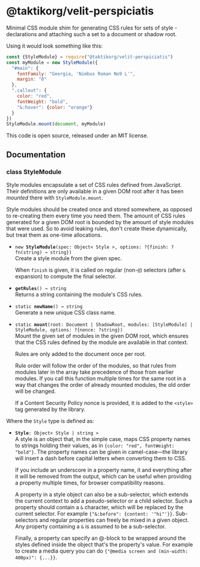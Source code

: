 <!-- To edit this file, edit /src/README.md, not /README.md -->

# @taktikorg/velit-perspiciatis

Minimal CSS module shim for generating CSS rules for sets of style
-declarations and attaching such a set to a document or shadow root.

Using it would look something like this:

```javascript
const {StyleModule} = require("@taktikorg/velit-perspiciatis")
const myModule = new StyleModule({
  "#main": {
    fontFamily: "Georgia, 'Nimbus Roman No9 L'",
    margin: "0"
  },
  ".callout": {
    color: "red",
    fontWeight: "bold",
    "&:hover": {color: "orange"}
  }
})
StyleModule.mount(document, myModule)
```

This code is open source, released under an MIT license.
    
## Documentation

### class StyleModule

Style modules encapsulate a set of CSS rules defined from
JavaScript. Their definitions are only available in a given DOM
root after it has been _mounted_ there with `StyleModule.mount`.

Style modules should be created once and stored somewhere, as
opposed to re-creating them every time you need them. The amount of
CSS rules generated for a given DOM root is bounded by the amount
of style modules that were used. So to avoid leaking rules, don't
create these dynamically, but treat them as one-time allocations.

 * `new `**`StyleModule`**`(spec: Object< Style >, options: ?{finish: ?fn(string) → string})`\
   Create a style module from the given spec.

   When `finish` is given, it is called on regular (non-`@`)
   selectors (after `&` expansion) to compute the final selector.

 * **`getRules`**`() → string`\
   Returns a string containing the module's CSS rules.

 * `static `**`newName`**`() → string`\
   Generate a new unique CSS class name.

 * `static `**`mount`**`(root: Document | ShadowRoot, modules: [StyleModule] | StyleModule, options: ?{nonce: ?string})`\
   Mount the given set of modules in the given DOM root, which ensures
   that the CSS rules defined by the module are available in that
   context.

   Rules are only added to the document once per root.

   Rule order will follow the order of the modules, so that rules from
   modules later in the array take precedence of those from earlier
   modules. If you call this function multiple times for the same root
   in a way that changes the order of already mounted modules, the old
   order will be changed.

   If a Content Security Policy nonce is provided, it is added to
   the `<style>` tag generated by the library.


Where the `Style` type is defined as:

 * **`Style`**`: Object< Style | string >`\
   A style is an object that, in the simple case, maps CSS property
   names to strings holding their values, as in `{color: "red",
   fontWeight: "bold"}`. The property names can be given in
   camel-case—the library will insert a dash before capital letters
   when converting them to CSS.

   If you include an underscore in a property name, it and everything
   after it will be removed from the output, which can be useful when
   providing a property multiple times, for browser compatibility
   reasons.

   A property in a style object can also be a sub-selector, which
   extends the current context to add a pseudo-selector or a child
   selector. Such a property should contain a `&` character, which
   will be replaced by the current selector. For example `{"&:before":
   {content: '"hi"'}}`. Sub-selectors and regular properties can
   freely be mixed in a given object. Any property containing a `&` is
   assumed to be a sub-selector.

   Finally, a property can specify an @-block to be wrapped around the
   styles defined inside the object that's the property's value. For
   example to create a media query you can do `{"@media screen and
   (min-width: 400px)": {...}}`.


